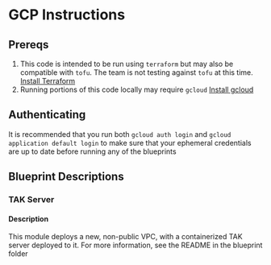 # GCP Instructions

## Prereqs

1. This code is intended to be run using `terraform` but may also be compatible with `tofu`. The team is not testing against `tofu` at this time. [Install Terraform](https://developer.hashicorp.com/terraform/tutorials/aws-get-started/install-cli)
1. Running portions of this code locally may require `gcloud`  [Install gcloud](https://cloud.google.com/sdk/docs/install)

## Authenticating

It is recommended that you run both `gcloud auth login` and `gcloud application default login` to make sure that your ephemeral credentials are up to date before running any of the blueprints

## Blueprint Descriptions

### TAK Server

#### Description

This module deploys a new, non-public VPC, with a containerized TAK server deployed to it. For more information, see the README in the blueprint folder
